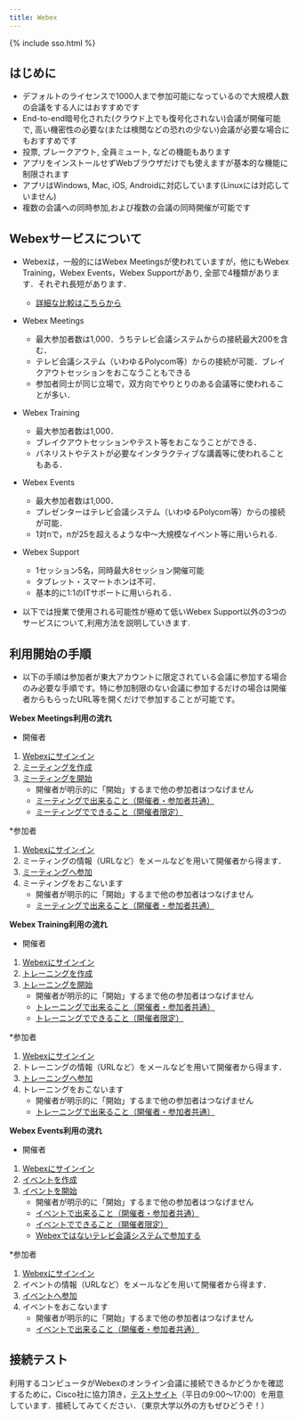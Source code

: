 ```yaml
---
title: Webex
---
```


{% include sso.html %}

## はじめに

* デフォルトのライセンスで1000人まで参加可能になっているので大規模人数の会議をする人にはおすすめです
* End-to-end暗号化された(クラウド上でも復号化されない)会議が開催可能で, 高い機密性の必要な(または検閲などの恐れの少ない)会議が必要な場合にもおすすめです
* 投票, ブレークアウト, 全員ミュート, などの機能もあります
* アプリをインストールせずWebブラウザだけでも使えますが基本的な機能に制限されます
* アプリはWindows, Mac, iOS, Androidに対応しています(Linuxには対応していません)
* 複数の会議への同時参加,および複数の会議の同時開催が可能です

## Webexサービスについて

* Webexは，一般的にはWebex Meetingsが使われていますが，他にもWebex Training，Webex Events，Webex Supportがあり, 全部で4種類があります．それぞれ長短があります．
	* [詳細な比較はこちらから](https://utelecon.adm.u-tokyo.ac.jp/zoom/join)
* Webex Meetings
	* 最大参加者数は1,000．うちテレビ会議システムからの接続最大200を含む．
	* テレビ会議システム（いわゆるPolycom等）からの接続が可能．ブレイクアウトセッションをおこなうこともできる
	* 参加者同士が同じ立場で，双方向でやりとりのある会議等に使われることが多い．
* Webex Training
	* 最大参加者数は1,000．
	* ブレイクアウトセッションやテスト等をおこなうことができる．
	* パネリストやテストが必要なインタラクティブな講義等に使われることもある．
* Webex Events
	* 最大参加者数は1,000．
	* プレゼンターはテレビ会議システム（いわゆるPolycom等）からの接続が可能．
	* 1対nで，nが25を超えるような中～大規模なイベント等に用いられる.
* Webex Support
	* 1セッション5名，同時最大8セッション開催可能
	* タブレット・スマートホンは不可．
	* 基本的に1:1のITサポートに用いられる．

* 以下では授業で使用される可能性が極めて低いWebex Support以外の3つのサービスについて,利用方法を説明していきます.

## 利用開始の手順

* 以下の手順は参加者が東大アカウントに限定されている会議に参加する場合のみ必要な手順です。特に参加制限のない会議に参加するだけの場合は開催者からもらったURL等を開くだけで参加することが可能です。

**Webex Meetings利用の流れ**
* 開催者
1. [Webexにサインイン](signin)
2. [ミーティングを作成](/webex/create_meeting)
3. [ミーティングを開始](/webex/open_meeting)
	* 開催者が明示的に「開始」するまで他の参加者はつなげません
	* [ミーティングで出来ること（開催者・参加者共通）](/webex/do_meeting)
	* [ミーティングでできること（開催者限定）](/webex/do_meeting_host)

*参加者
1. [Webexにサインイン](signin)
2. ミーティングの情報（URLなど）をメールなどを用いて開催者から得ます．
3. [ミーティングへ参加](/webex/join_meeting)
4. ミーティングをおこないます
  	* 開催者が明示的に「開始」するまで他の参加者はつなげません
  	* [ミーティングで出来ること（開催者・参加者共通）](/webex/do_meeting)

**Webex Training利用の流れ**
* 開催者
1. [Webexにサインイン](signin)
2. [トレーニングを作成](/webex/create_training)
3. [トレーニングを開始](/webex/open_training)
  	* 開催者が明示的に「開始」するまで他の参加者はつなげません
  	* [トレーニングで出来ること（開催者・参加者共通）](/webex/do_training)
  	- [トレーニングでできること（開催者限定）](/webex/do_training_host)

*参加者
1. [Webexにサインイン](signin)
2. トレーニングの情報（URLなど）をメールなどを用いて開催者から得ます．
3. [トレーニングへ参加](/webex/join_training)
4. トレーニングをおこないます
  	- 開催者が明示的に「開始」するまで他の参加者はつなげません
  	- [トレーニングで出来ること（開催者・参加者共通）](/webex/do_training)

**Webex Events利用の流れ**
* 開催者
1. [Webexにサインイン](signin)
2. [イベントを作成](/webex/create_events)
3. [イベントを開始](/webex/open_events)
  	- 開催者が明示的に「開始」するまで他の参加者はつなげません
  	- [イベントで出来ること（開催者・参加者共通）](/webex/do_events)
  	- [イベントでできること（開催者限定）](/webex/do_events_host)
  	- [Webexではないテレビ会議システムで参加する](/webex/join_events_vc)

*参加者
1. [Webexにサインイン](signin)
2. イベントの情報（URLなど）をメールなどを用いて開催者から得ます．
3. [イベントへ参加](/webex/join_events)
4. イベントをおこないます
	* 開催者が明示的に「開始」するまで他の参加者はつなげません
	* [イベントで出来ること（開催者・参加者共通）](/webex/do_events)

## 接続テスト

利用するコンピュータがWebexのオンライン会議に接続できるかどうかを確認するために，Cisco社に協力頂き，<a href="https://hiono-sandbox.webex.com/join/narumi" target="_blank" rel="noopener">テストサイト</a>（平日の9:00～17:00）を用意しています．接続してみてください．（東京大学以外の方もぜひどうぞ！）
